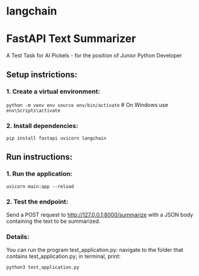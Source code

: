 # langchain
# FastAPI Text Summarizer
A Test Task for AI Pickels - for the position of Junior Python Developer

## Setup instrictions:
### 1. Create a virtual environment:

`python -m venv env
source env/bin/activate`  # On Windows use `env\Scripts\activate`

### 2. Install dependencies:

`pip install fastapi uvicorn langchain`

## Run instructions:
### 1. Run the application:

`uvicorn main:app --reload`

### 2. Test the endpoint:

Send a POST request to http://127.0.0.1:8000/summarize with a JSON body containing the text to be summarized.

### Details:
You can run the program test_application.py: navigate to the folder that contains test_application.py;
in terminal, print:

`python3 test_application.py
`
